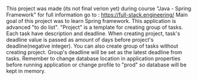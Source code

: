 This project was made (its not final verion yet) during course "Java - Spring Framework" for full information go to : https://full-stack.engineering/
Main goal of this project was to learn Spring framework.
This application is advanced "to do list".
"Project" is a template for creating group of tasks. Each task have description and deadline.
When creating project, task's deadline value is passed as amount of days before project's deadline(negative integer).
You can also create group of tasks without creating project. Group's deadline will be set as the latest deadline from tasks.
Remember to change database location in application properties before running application or change profile to "prod" so database will be kept in memory.


